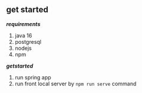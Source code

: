 ## get started

**_requirements_**

1. java 16
2. postgresql
3. nodejs
4. npm

**_getstarted_**

1. run spring app
2. run front local server by `npm run serve` command
